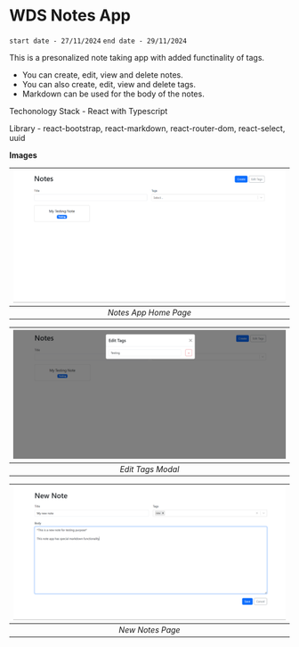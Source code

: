 # WDS Notes App

`start date - 27/11/2024`
`end date - 29/11/2024`

This is a presonalized note taking app with added functinality of tags.
- You can create, edit, view and delete notes.
- You can also create, edit, view and delete tags.
- Markdown can be used for the body of the notes.

Techonology Stack - React with Typescript

Library - react-bootstrap, react-markdown, react-router-dom, react-select, uuid

**Images**

| ![images](/src/assets/Screenshot%202024-11-29%20080510.png "Note App Home Page") |
| :--: |
| *Notes App Home Page* |

| ![images](/src/assets/Screenshot%202024-11-29%20080526.png "Edit tag modal") |
| :--: |
| *Edit Tags Modal* |

| ![images](/src/assets/Screenshot%202024-11-29%20080617.png "Edit and create notes page") |
| :--: |
| *New Notes Page* |